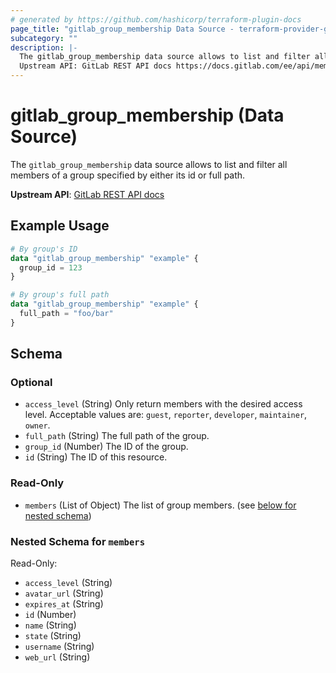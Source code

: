 ```yaml
---
# generated by https://github.com/hashicorp/terraform-plugin-docs
page_title: "gitlab_group_membership Data Source - terraform-provider-gitlab"
subcategory: ""
description: |-
  The gitlab_group_membership data source allows to list and filter all members of a group specified by either its id or full path.
  Upstream API: GitLab REST API docs https://docs.gitlab.com/ee/api/members.html#list-all-members-of-a-group-or-project
---
```


# gitlab_group_membership (Data Source)

The `gitlab_group_membership` data source allows to list and filter all members of a group specified by either its id or full path.

**Upstream API**: [GitLab REST API docs](https://docs.gitlab.com/ee/api/members.html#list-all-members-of-a-group-or-project)

## Example Usage

```terraform
# By group's ID
data "gitlab_group_membership" "example" {
  group_id = 123
}

# By group's full path
data "gitlab_group_membership" "example" {
  full_path = "foo/bar"
}
```

<!-- schema generated by tfplugindocs -->
## Schema

### Optional

- `access_level` (String) Only return members with the desired access level. Acceptable values are: `guest`, `reporter`, `developer`, `maintainer`, `owner`.
- `full_path` (String) The full path of the group.
- `group_id` (Number) The ID of the group.
- `id` (String) The ID of this resource.

### Read-Only

- `members` (List of Object) The list of group members. (see [below for nested schema](#nestedatt--members))

<a id="nestedatt--members"></a>
### Nested Schema for `members`

Read-Only:

- `access_level` (String)
- `avatar_url` (String)
- `expires_at` (String)
- `id` (Number)
- `name` (String)
- `state` (String)
- `username` (String)
- `web_url` (String)


